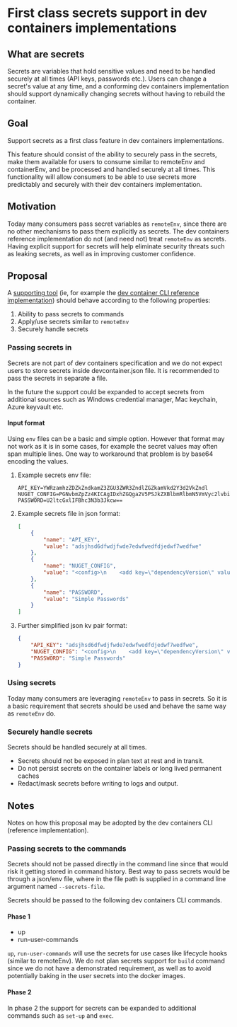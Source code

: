 # First class secrets support in dev containers implementations

## What are secrets
Secrets are variables that hold sensitive values and need to be handled securely at all times (API keys, passwords etc.). Users can change a secret's value at any time, and a conforming dev containers implementation should support dynamically changing secrets without having to rebuild the container.

## Goal

Support secrets as a first class feature in dev containers implementations.

This feature should consist of the ability to securely pass in the secrets, make them available for users to consume similar to remoteEnv and containerEnv, and be processed and handled securely at all times.
This functionality will allow consumers to be able to use secrets more predictably and securely with their dev containers implementation.

## Motivation

Today many consumers pass secret variables as `remoteEnv`, since there are no other mechanisms to pass them explicitly as secrets. The dev containers reference implementation do not (and need not) treat `remoteEnv` as secrets. Having explicit support for secrets will help eliminate security threats such as leaking secrets, as well as in improving customer confidence.

## Proposal

A [supporting tool](https://containers.dev/supporting#tools) (ie, for example the [dev container CLI reference implementation](https://github.com/devcontainers/cli)) should behave according to the following properties:

  1. Ability to pass secrets to commands
  2. Apply/use secrets similar to `remoteEnv`
  3. Securely handle secrets

### Passing secrets in
Secrets are not part of dev containers specification and we do not expect users to store secrets inside devcontainer.json file. It is recommended to pass the secrets in separate a file.

In the future the support could be expanded to accept secrets from additional sources such as Windows credential manager, Mac keychain, Azure keyvault etc.

#### **Input format**

Using `env` files can be a basic and simple option. However that format may not work as it is in some cases, for example the secret values may often span multiple lines. One way to workaround that problem is by base64 encoding the values.

1. Example secrets env file:
	```
	API_KEY=YWRzamhzZDZkZndkamZ3ZGU3ZWR3ZndlZGZkamVkd2Y3d2VkZndl
	NUGET_CONFIG=PGNvbmZpZz4KICAgIDxhZGQga2V5PSJkZXBlbmRlbmN5VmVyc2lvbiIgdmFsdWU9IkhpZ2hlc3QiIC8+CiAgICA8YWRkIGtleT0iaHR0cF9wcm94eSIgdmFsdWU9Imh0dHA6Ly9jb21wYW55LXNxdWlkOjMxMjhAY29udG9zby5jb20iIC8+CjwvY29uZmlnPg==
	PASSWORD=U2ltcGxlIFBhc3N3b3Jkcw==
	```

2. Example secrets file in json format:
	```json
	[
		{
			"name": "API_KEY",
			"value": "adsjhsd6dfwdjfwde7edwfwedfdjedwf7wedfwe"
		},
		{
			"name": "NUGET_CONFIG",
			"value": "<config>\n    <add key=\"dependencyVersion\" value=\"Highest\" />\n    <add key=\"http_proxy\" value=\"http://company-squid:3128@contoso.com\" />\n</config>"
		},
		{
			"name": "PASSWORD",
			"value": "Simple Passwords"
		}
	]
	```

3. Further simplified json kv pair format:
	```json
	{
		"API_KEY": "adsjhsd6dfwdjfwde7edwfwedfdjedwf7wedfwe",
		"NUGET_CONFIG": "<config>\n    <add key=\"dependencyVersion\" value=\"Highest\" />\n    <add key=\"http_proxy\" value=\"http://company-squid:3128@contoso.com\" />\n</config>",
		"PASSWORD": "Simple Passwords"
	}
	```

### Using secrets
Today many consumers are leveraging `remoteEnv` to pass in secrets. So it is a basic requirement that secrets should be used and behave the same way as `remoteEnv` do.

### Securely handle secrets
Secrets should be handled securely at all times.
- Secrets should not be exposed in plan text at rest and in transit.
- Do not persist secrets on the container labels or long lived permanent caches
- Redact/mask secrets before writing to logs and output.

## Notes
Notes on how this proposal may be adopted by the dev containers CLI (reference implementation).

### Passing secrets to the commands
Secrets should not be passed directly in the command line since that would risk it getting stored in command history. Best way to pass secrets would be through a json/env file, where in the file path is supplied in a command line argument named `--secrets-file`.

Secrets should be passed to the following dev containers CLI commands.

#### **Phase 1**
 - up
 - run-user-commands

`up`, `run-user-commands` will use the secrets for use cases like lifecycle hooks (similar to remoteEnv). We do not plan secrets support for `build` command since we do not have a demonstrated requirement, as well as to avoid potentially baking in the user secrets into the docker images.

#### **Phase 2**
In phase 2 the support for secrets can be expanded to additional commands such as `set-up` and `exec`.
